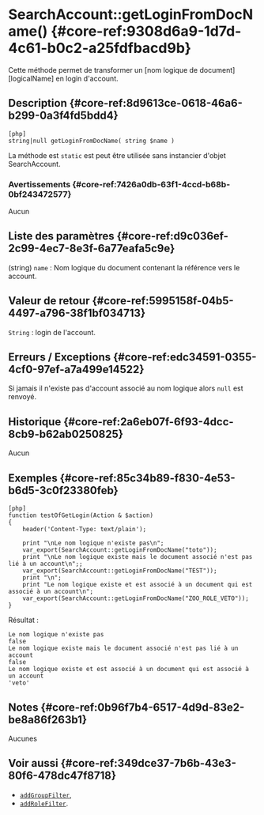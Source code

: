 # SearchAccount::getLoginFromDocName() {#core-ref:9308d6a9-1d7d-4c61-b0c2-a25fdfbacd9b}

<div markdown="1" class="short-description">
Cette méthode permet de transformer un [nom logique de document][logicalName] en
 login d'account.
</div>

## Description {#core-ref:8d9613ce-0618-46a6-b299-0a3f4fd5bdd4}

    [php]
    string|null getLoginFromDocName( string $name )

La méthode est `static` est peut être utilisée sans instancier d'objet 
SearchAccount.

### Avertissements {#core-ref:7426a0db-63f1-4ccd-b68b-0bf243472577}

Aucun

## Liste des paramètres {#core-ref:d9c036ef-2c99-4ec7-8e3f-6a77eafa5c9e}

(string) `name`
:   Nom logique du document contenant la référence vers le account.

## Valeur de retour {#core-ref:5995158f-04b5-4497-a796-38f1bf034713}

`String` : login de l'account.

## Erreurs / Exceptions {#core-ref:edc34591-0355-4cf0-97ef-a7a499e14522}

Si jamais il n'existe pas d'account associé au nom logique alors `null` est 
renvoyé.

## Historique {#core-ref:2a6eb07f-6f93-4dcc-8cb9-b62ab0250825}

Aucun

## Exemples {#core-ref:85c34b89-f830-4e53-b6d5-3c0f23380feb}

    [php]
    function testOfGetLogin(Action & $action)
    {
        header('Content-Type: text/plain');
        
        print "\nLe nom logique n'existe pas\n";
        var_export(SearchAccount::getLoginFromDocName("toto"));
        print "\nLe nom logique existe mais le document associé n'est pas lié à un account\n";;
        var_export(SearchAccount::getLoginFromDocName("TEST"));
        print "\n";
        print "Le nom logique existe et est associé à un document qui est associé à un account\n";
        var_export(SearchAccount::getLoginFromDocName("ZOO_ROLE_VETO"));
    }

Résultat :

    Le nom logique n'existe pas
    false
    Le nom logique existe mais le document associé n'est pas lié à un account
    false
    Le nom logique existe et est associé à un document qui est associé à un account
    'veto'

## Notes {#core-ref:0b96f7b4-6517-4d9d-83e2-be8a86f263b1}

Aucunes

## Voir aussi {#core-ref:349dce37-7b6b-43e3-80f6-478dc47f8718}

* [`addGroupFilter`][addGroupFilter],
* [`addRoleFilter`][addRoleFilter].

<!-- links -->

[logicalName]:              #core-ref:9aa8edfa-2f2a-11e2-aaec-838a12b40353
[addGroupFilter]:           #core-ref:adef7a48-c4c8-45a9-a11f-dcb39d1daab6
[addRoleFilter]:            #core-ref:e31c0040-6b86-489a-8114-1be80b78603b